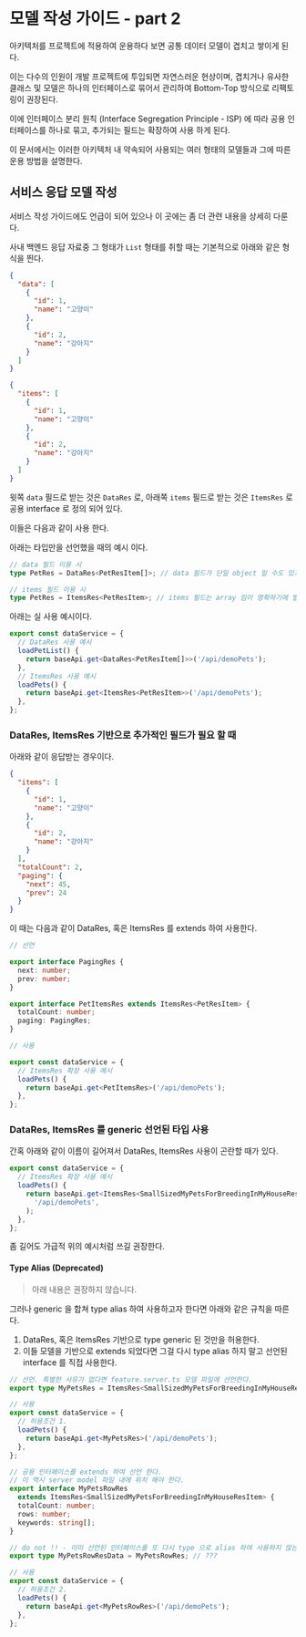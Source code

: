 # 모델 작성 가이드 - part 2

아키텍처를 프로젝트에 적용하여 운용하다 보면 공통 데이터 모델이 겹치고 쌓이게 된다.

이는 다수의 인원이 개발 프로젝트에 투입되면 자연스러운 현상이며, 겹치거나 유사한 클래스 및 모델은 하나의 인터페이스로 묶어서 관리하여 Bottom-Top 방식으로 리팩토링이 권장된다.

이에 인터페이스 분리 원칙 (Interface Segregation Principle - ISP) 에 따라 공용 인터페이스를 하나로 묶고, 추가되는 필드는 확장하여 사용 하게 된다.

이 문서에서는 이러한 아키텍처 내 약속되어 사용되는 여러 형태의 모델들과 그에 따른 운용 방법을 설명한다.

## 서비스 응답 모델 작성

서비스 작성 가이드에도 언급이 되어 있으나 이 곳에는 좀 더 관련 내용을 상세히 다룬다.

사내 백엔드 응답 자료중 그 형태가 `List` 형태를 취할 때는 기본적으로 아래와 같은 형식을 띈다.

```json
{
  "data": [
    {
      "id": 1,
      "name": "고양이"
    },
    {
      "id": 2,
      "name": "강아지"
    }
  ]
}
```

```json
{
  "items": [
    {
      "id": 1,
      "name": "고양이"
    },
    {
      "id": 2,
      "name": "강아지"
    }
  ]
}
```

윗쪽 `data` 필드로 받는 것은 `DataRes` 로, 아래쪽 `items` 필드로 받는 것은 `ItemsRes` 로 공용 interface 로 정의 되어 있다.

이들은 다음과 같이 사용 한다.

아래는 타입만을 선언했을 때의 예시 이다.

```ts
// data 필드 이용 시
type PetRes = DataRes<PetResItem[]>; // data 필드가 단일 object 일 수도 있기 때문에 array 형식일 경우엔 bracket 을 적어 준다.

// items 필드 이용 시
type PetRes = ItemsRes<PetResItem>; // items 필드는 array 임이 명확하기에 별도 bracket 을 적지 아니한다.
```

아래는 실 사용 예시이다.

```ts
export const dataService = {
  // DataRes 사용 예시
  loadPetList() {
    return baseApi.get<DataRes<PetResItem[]>>('/api/demoPets');
  },
  // ItemsRes 사용 예시
  loadPets() {
    return baseApi.get<ItemsRes<PetResItem>>('/api/demoPets');
  },
};
```

### DataRes, ItemsRes 기반으로 추가적인 필드가 필요 할 때

아래와 같이 응답받는 경우이다.

```json
{
  "items": [
    {
      "id": 1,
      "name": "고양이"
    },
    {
      "id": 2,
      "name": "강아지"
    }
  ],
  "totalCount": 2,
  "paging": {
    "next": 45,
    "prev": 24
  }
}
```

이 때는 다음과 같이 DataRes, 혹은 ItemsRes 를 extends 하여 사용한다.

```ts
// 선언

export interface PagingRes {
  next: number;
  prev: number;
}

export interface PetItemsRes extends ItemsRes<PetResItem> {
  totalCount: number;
  paging: PagingRes;
}
```

```ts
// 사용

export const dataService = {
  // ItemsRes 확장 사용 예시
  loadPets() {
    return baseApi.get<PetItemsRes>('/api/demoPets');
  },
};
```

### DataRes, ItemsRes 를 generic 선언된 타입 사용

간혹 아래와 같이 이름이 길어져서 DataRes, ItemsRes 사용이 곤란할 때가 있다.

```ts
export const dataService = {
  // ItemsRes 확장 사용 예시
  loadPets() {
    return baseApi.get<ItemsRes<SmallSizedMyPetsForBreedingInMyHouseResItem>>(
      '/api/demoPets',
    );
  },
};
```

좀 길어도 가급적 위의 예시처럼 쓰길 권장한다.

#### Type Alias (Deprecated)

> 아래 내용은 권장하지 않습니다.

그러나 generic 을 합쳐 type alias 하여 사용하고자 한다면 아래와 같은 규칙을 따른다.

1. DataRes, 혹은 ItemsRes 기반으로 type generic 된 것만을 허용한다.
2. 이들 모델을 기반으로 extends 되었다면 그걸 다시 type alias 하지 말고 선언된 interface 를 직접 사용한다.

```ts
// 선언. 특별한 사유가 없다면 feature.server.ts 모델 파일에 선언한다.
export type MyPetsRes = ItemsRes<SmallSizedMyPetsForBreedingInMyHouseResItem>;

// 사용
export const dataService = {
  // 허용조건 1.
  loadPets() {
    return baseApi.get<MyPetsRes>('/api/demoPets');
  },
};
```

```ts
// 공용 인터페이스를 extends 하여 선언 한다.
// 이 역시 server model 파일 내에 위치 해야 한다.
export interface MyPetsRowRes
  extends ItemsRes<SmallSizedMyPetsForBreedingInMyHouseResItem> {
  totalCount: number;
  rows: number;
  keywords: string[];
}

// do not !! - 이미 선언된 인터페이스를 또 다시 type 으로 alias 하여 사용하지 않는다.
export type MyPetsRowResData = MyPetsRowRes; // ???

// 사용
export const dataService = {
  // 허용조건 2.
  loadPets() {
    return baseApi.get<MyPetsRowRes>('/api/demoPets');
  },
};
```

